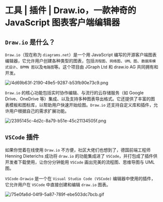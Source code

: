 # 工具 | 插件 | Draw.io，一款神奇的 JavaScript 图表客户端编辑器

<article-info/>

## `Draw.io` 是什么？

<link-tag :linkList="[{ linkType: 'git', linkText:'Draw.io',linkUrl:'https://github.com/jgraph/drawio'},{ linkText:'Draw.io 官网',linkUrl:'https://www.drawio.com/'},{ linkText:'Draw.io 在线地址',linkUrl:'https://app.diagrams.net/'},{ linkText:'VSCode-Drawio',linkUrl:'https://github.com/hediet/vscode-drawio'}]" />

`Draw.io`（现在称为 `diagrams.net`）是一个用 JavaScript 编写的开源客户端图表编辑器，它允许用户创建各种类型的图表，包括`流程图`、`网络图`、`UML 图`、`数据库模式设计`、`BPMN 图`以及`电路图`等。这个项目由 JGraph Ltd 和 draw.io AG 共同拥有和开发。

![/4d69b63f-2190-49e5-9287-b53fb90e73c9.png](/4d69b63f-2190-49e5-9287-b53fb90e73c9.png)

`Draw.io` 的核心功能包括实时协作编辑、与流行的云存储服务（如 Google Drive、OneDrive 等）集成、以及支持多种图表导出格式。它还提供了丰富的图表模板和图标库，以帮助用户快速开始绘图。`Draw.io` 还支持自定义库和插件，允许用户根据自己的需求扩展功能。

![/2395145c-4d2c-8a79-b51e-45c21134505f.png](/2395145c-4d2c-8a79-b51e-45c21134505f.png)

## `VSCode` 插件

如果你觉着在线使用 `Draw.io` 不方便，社区大佬们也想到了，德国前端工程师 Henning Dieterichs 成功将 `draw.io` 的功能集成进了 `VSCode`，并打包成了插件供开发者下载使用，让你分分钟能用 `VSCode` 画出完美的流程图、思维导图与 UML 图。

`VSCode-Drawio` 是一个在 `Visual Studio Code (VSCode)` 编辑器中使用的插件，它允许用户在 `VSCode` 中直接创建和编辑 `draw.io` 图表。

![/75e0fa6d-04f9-5a87-789f-ebe503dc7bcb.gif](/75e0fa6d-04f9-5a87-789f-ebe503dc7bcb.gif)
